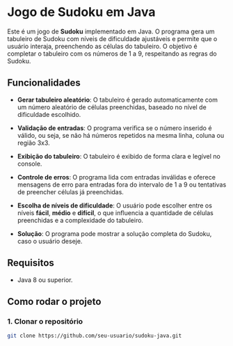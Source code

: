 # Jogo de Sudoku em Java

Este é um jogo de **Sudoku** implementado em Java. O programa gera um tabuleiro de Sudoku com níveis de dificuldade ajustáveis e permite que o usuário interaja, preenchendo as células do tabuleiro. O objetivo é completar o tabuleiro com os números de 1 a 9, respeitando as regras do Sudoku.

## Funcionalidades

- **Gerar tabuleiro aleatório**: O tabuleiro é gerado automaticamente com um número aleatório de células preenchidas, baseado no nível de dificuldade escolhido.
  
- **Validação de entradas**: O programa verifica se o número inserido é válido, ou seja, se não há números repetidos na mesma linha, coluna ou região 3x3.

- **Exibição do tabuleiro**: O tabuleiro é exibido de forma clara e legível no console.

- **Controle de erros**: O programa lida com entradas inválidas e oferece mensagens de erro para entradas fora do intervalo de 1 a 9 ou tentativas de preencher células já preenchidas.

- **Escolha de níveis de dificuldade**: O usuário pode escolher entre os níveis **fácil**, **médio** e **difícil**, o que influencia a quantidade de células preenchidas e a complexidade do tabuleiro.

- **Solução**: O programa pode mostrar a solução completa do Sudoku, caso o usuário deseje.

## Requisitos

- Java 8 ou superior.

## Como rodar o projeto

### 1. Clonar o repositório

```bash
git clone https://github.com/seu-usuario/sudoku-java.git
